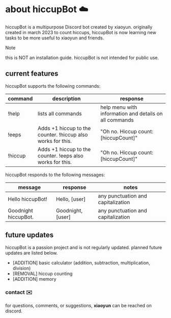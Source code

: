 # about hiccupBot :cloud:	
hiccupBot is a multipurpose Discord bot created by xiaoyun. originally created in march 2023 to count hiccups, hiccupBot is now learning new tasks to be more useful to xiaoyun and friends.

> [!NOTE]
> this is NOT an installation guide. hiccupBot is not intended for public use.     

## current features 
hiccupBot supports the following commands:

| command | description | response |
| --- | --- | --- |
| !help | lists all commands | help menu with information and details on all commands |
| !eeps | Adds +1 hiccup to the counter. !hiccup also works for this. | "Oh no. Hiccup count: [hiccupCount]" |
| !hiccup | Adds +1 hiccup to the counter. !eeps also works for this. | "Oh no. Hiccup count: [hiccupCount]" |

hiccupBot responds to the following messages:

| message | response | notes |
| --- | --- | --- |
| Hello hiccupBot! | Hello, [user] | any punctuation and capitalization |
| Goodnight hiccupBot. | Goodnight, [user] | any punctuation and capitalization |


## future updates
hiccupBot is a passion project and is not regularly updated. planned future updates are listed below.

- [ADDITION] basic calculator (addition, subtraction, multiplication, division)
- [REMOVAL] hiccup counting
- [ADDITION] memory

### contact :envelope:	
for questions, comments, or suggestions, **xiaoyun** can be reached on discord. 

